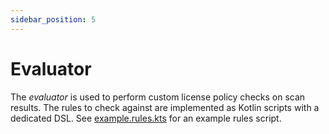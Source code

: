 ```yaml
---
sidebar_position: 5
---
```


# Evaluator

The *evaluator* is used to perform custom license policy checks on scan results.
The rules to check against are implemented as Kotlin scripts with a dedicated DSL.
See [example.rules.kts](../configuration/evaluator-rules.md#example) for an example rules script.
